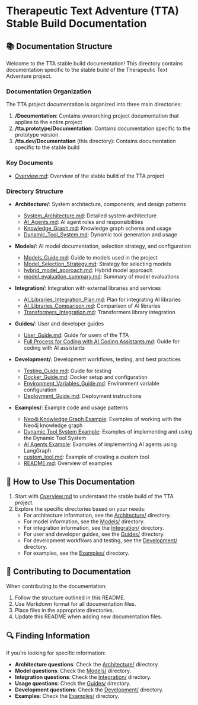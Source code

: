 # Therapeutic Text Adventure (TTA) Stable Build Documentation

## 📚 Documentation Structure

Welcome to the TTA stable build documentation! This directory contains documentation specific to the stable build of the Therapeutic Text Adventure project.

### Documentation Organization

The TTA project documentation is organized into three main directories:

1. **/Documentation**: Contains overarching project documentation that applies to the entire project
2. **/tta.prototype/Documentation**: Contains documentation specific to the prototype version
3. **/tta.dev/Documentation** (this directory): Contains documentation specific to the stable build

### Key Documents

- [Overview.md](Overview.md): Overview of the stable build of the TTA project

### Directory Structure

- **Architecture/**: System architecture, components, and design patterns
  - [System_Architecture.md](Architecture/System_Architecture.md): Detailed system architecture
  - [AI_Agents.md](Architecture/AI_Agents.md): AI agent roles and responsibilities
  - [Knowledge_Graph.md](Architecture/Knowledge_Graph.md): Knowledge graph schema and usage
  - [Dynamic_Tool_System.md](Architecture/Dynamic_Tool_System.md): Dynamic tool generation and usage

- **Models/**: AI model documentation, selection strategy, and configuration
  - [Models_Guide.md](Models/Models_Guide.md): Guide to models used in the project
  - [Model_Selection_Strategy.md](Models/Model_Selection_Strategy.md): Strategy for selecting models
  - [hybrid_model_approach.md](Models/hybrid_model_approach.md): Hybrid model approach
  - [model_evaluation_summary.md](Models/model_evaluation_summary.md): Summary of model evaluations

- **Integration/**: Integration with external libraries and services
  - [AI_Libraries_Integration_Plan.md](Integration/AI_Libraries_Integration_Plan.md): Plan for integrating AI libraries
  - [AI_Libraries_Comparison.md](Integration/AI_Libraries_Comparison.md): Comparison of AI libraries
  - [Transformers_Integration.md](Integration/Transformers_Integration.md): Transformers library integration

- **Guides/**: User and developer guides
  - [User_Guide.md](Guides/User_Guide.md): Guide for users of the TTA
  - [Full Process for Coding with AI Coding Assistants.md](Guides/Full%20Process%20for%20Coding%20with%20AI%20Coding%20Assistants.md): Guide for coding with AI assistants

- **Development/**: Development workflows, testing, and best practices
  - [Testing_Guide.md](Development/Testing_Guide.md): Guide for testing
  - [Docker_Guide.md](Development/Docker_Guide.md): Docker setup and configuration
  - [Environment_Variables_Guide.md](Development/Environment_Variables_Guide.md): Environment variable configuration
  - [Deployment_Guide.md](Development/Deployment_Guide.md): Deployment instructions

- **Examples/**: Example code and usage patterns
  - [Neo4j Knowledge Graph Example](Examples/neo4j_knowledge_graph_example.md): Examples of working with the Neo4j knowledge graph
  - [Dynamic Tool System Example](Examples/dynamic_tool_system_example.md): Examples of implementing and using the Dynamic Tool System
  - [AI Agents Example](Examples/ai_agents_example.md): Examples of implementing AI agents using LangGraph
  - [custom_tool.md](Examples/custom_tool.md): Example of creating a custom tool
  - [README.md](Examples/README.md): Overview of examples

## 🔄 How to Use This Documentation

1. Start with [Overview.md](Overview.md) to understand the stable build of the TTA project.
2. Explore the specific directories based on your needs:
   - For architecture information, see the [Architecture/](Architecture/) directory.
   - For model information, see the [Models/](Models/) directory.
   - For integration information, see the [Integration/](Integration/) directory.
   - For user and developer guides, see the [Guides/](Guides/) directory.
   - For development workflows and testing, see the [Development/](Development/) directory.
   - For examples, see the [Examples/](Examples/) directory.

## 📝 Contributing to Documentation

When contributing to the documentation:

1. Follow the structure outlined in this README.
2. Use Markdown format for all documentation files.
3. Place files in the appropriate directories.
4. Update this README when adding new documentation files.

## 🔍 Finding Information

If you're looking for specific information:

- **Architecture questions**: Check the [Architecture/](Architecture/) directory.
- **Model questions**: Check the [Models/](Models/) directory.
- **Integration questions**: Check the [Integration/](Integration/) directory.
- **Usage questions**: Check the [Guides/](Guides/) directory.
- **Development questions**: Check the [Development/](Development/) directory.
- **Examples**: Check the [Examples/](Examples/) directory.
